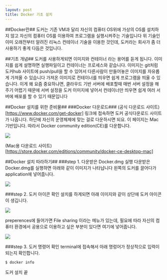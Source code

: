 ```yaml
---
layout: post
title: Docker 기초 설치
---
```


##Docker란##
도커는 기존 VM과 달리 자신의 컴퓨터 OS위에 가상의 OS를 설치하지 않고 자신의 컴퓨터 OS를 이용하여 프로그램을 실행시켜주는 기술입니다
위 기술인 이미 오래전부터 알려진 리눅스 컨테이너 기술을 이용한 것인데, 도커라는 회사가 좀 더 사용하기 좋게 다듬은 것입니다.

##기초 개념##
도커를 사용하게되면 이미지와 컨테이너 라는 용어를 듣게 됩니다. 
이미지를 쉽게 설명하면 실행파일이고 컨테이너는 프로세스와 같습니다.
이미지는 git처럼 도커hub 사이트에 push/pull을 할 수 있어서 다른사람이 만들어놓은 이미지를 자유롭게 가져올 수 있습니다
가져온 이미지로 컨테이너를 띄우면 쉽게 프로그램을 띄울 수 있습니다.
이게 왜 요즘 중요하냐면, 클라우드 기반 서버에 배포할때 매번 서버 설정을 해주기 어렵기 때문에 
서버 설정을 도커 이미지에 넣어서 컨테이너만 띄우면 쉽게 여러 서버에 배포를 할 수 있기 때문입니다
 



##Docker 설치를 위한 준비물##
###Docker 다운로드###
(공식 다운로드 사이트)[https://www.docker.com/get-docker]
링크에 접속하면 도커 공식다운로드 사이트가 나옵니다.
하단에 자신의 운영체제에 맞는 걸로 다운하시면 되요.
이 페이지는 Mac 기반입니다. 따라서 Docker community edition(CE)를 다운합니다.


![]({{site.baseurl}}/images/2018-01-04/10.30.21.png)

(Mac용 다운로드 사이트)[https://store.docker.com/editions/community/docker-ce-desktop-mac]

##Docker 설치 따라하기##
###step 1. 다운받은 Docker.dmg 실행
다운받은 Docker.dmg를 실행하면 아래와 같이 이미지가 나타납니다
왼쪽의 도커를 끌어다가 application에 넣어줍니다.

![]({{site.baseurl}}/images/2018-01-04/10.38.21.png )

###step 2. 도커 아이콘 확인
설치를 하게되면 아래 이미지와 같이 상단에 도커 아이콘이 생깁니다.

![]({{site.baseurl}}/images/2018-01-04/11.37.53.png )

preperences에 들어가면 File sharing 이라는 메뉴가 있는데,
필요에 따라 자신의 컴퓨터 환경에서 공용으로 이용하고 싶은 부분이 있다면 여기에 넣어줍니다.

![]({{site.baseurl}}/images/2018-01-04/11.40.39.png )

###step 3. 도커 명령어 확인
terminal에 접속해서 아래 명렁어가 정상적으로 입력이 되는지 확인합니다.
```
$ docker info
```

도커 설치 끝
